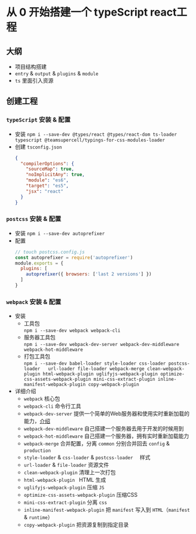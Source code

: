 # 从 0 开始搭建一个 typeScript react工程
## 大纲
  * 项目结构搭建
  * `entry` & `output` & `plugins` & `module`
  * `ts` 里面引入资源
## 创建工程
### `typeScript` 安装 & 配置 
  * 安装 `npm i --save-dev @types/react @types/react-dom ts-loader typescript @teamsupercell/typings-for-css-modules-loader`  
  * 创建 `tsconfig.json`  
    ```JSON
    {
      "compilerOptions": {
        "sourceMap": true,
        "noImplicitAny": true,
        "module": "es6",
        "target": "es5",
        "jsx": "react"
      }
    }
    ```
### `postcss` 安装 & 配置 
  * 安装   `npm i --save-dev autoprefixer`
  * 配置
    ```javascript
    // touch postcss.config.js
    const autoprefixer = require('autoprefixer')
    module.exports = {
      plugins: [
        autoprefixer({ browsers: ['last 2 versions'] })
      ]
    }
    ```
### `webpack` 安装 & 配置 
  * 安装  
    * 工具包  
    `npm i --save-dev webpack webpack-cli `  
    * 服务器工具包  
    `npm i --save-dev webpack-dev-server webpack-dev-middleware webpack-hot-middleware`  
    * 打包工具包  
    `npm i --save-dev babel-loader style-loader css-loader postcss-loader   url-loader file-loader webpack-merge clean-webpack-plugin html-webpack-plugin uglifyjs-webpack-plugin optimize-css-assets-webpack-plugin mini-css-extract-plugin inline-manifest-webpack-plugin copy-webpack-plugin`
  * 详细介绍
    * `webpack` 核心包
    * `webpack-cli` 命令行工具
    * `webpack-dev-server` 提供一个简单的Web服务器和使用实时重新加载的能力，[介绍](https://webpack.js.org/guides/development/#using-webpack-dev-server)
    * `webpack-dev-middleware` 自己搭建一个服务器去用于开发的时候用到
    * `webpack-hot-middleware` 自己搭建一个服务器，拥有实时重新加载能力
    * `webpack-merge` 合并配置，分离 `common` 分别合并回去 `config` & `production`
    * `style-loader` & `css-loader` & `postcss-loader  ` 样式
    * `url-loader` & `file-loader` 资源文件
    * `clean-webpack-plugin` 清理上一次打包
    * `html-webpack-plugin ` HTML 生成
    * `uglifyjs-webpack-plugin` 压缩 `JS`
    * `optimize-css-assets-webpack-plugin` 压缩CSS
    * `mini-css-extract-plugin` 分离 `css`
    * `inline-manifest-webpack-plugin` 把 `manifest` 写入到 `HTML`（`manifest` & `runtime`）
    * `copy-webpack-plugin` 把资源复制到指定目录